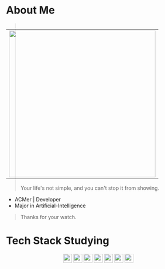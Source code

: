 # **About Me**

<table align='right'>
<tr><td><img src="https://github-readme-stats.vercel.app/api?username=Games55k&show_icons=true&theme=radical" width="400"></td></tr>
</table>

> Your life's not simple, and you can't stop it from showing.

- ACMer | Developer
- Major in Artificial-Intelligence

> Thanks for your watch.

# Tech Stack Studying

<p align="center">
  <img src="https://icon.icepanel.io/Technology/svg/Node.js.svg" width="24" />
  <img src="https://icon.icepanel.io/Technology/svg/React.svg" width="24" />
  <img src="https://icon.icepanel.io/Technology/svg/Docker.svg" width="24" />
  <img src="https://icon.icepanel.io/Technology/svg/Vue.js.svg" width="24" />
  <img src="https://icon.icepanel.io/Technology/svg/JavaScript.svg" width="24" />
  <img src="https://icon.icepanel.io/Technology/svg/Python.svg" width="24" />
  <img src="https://icon.icepanel.io/Technology/svg/C%2B%2B-%28CPlusPlus%29.svg" width="24" />
</p>